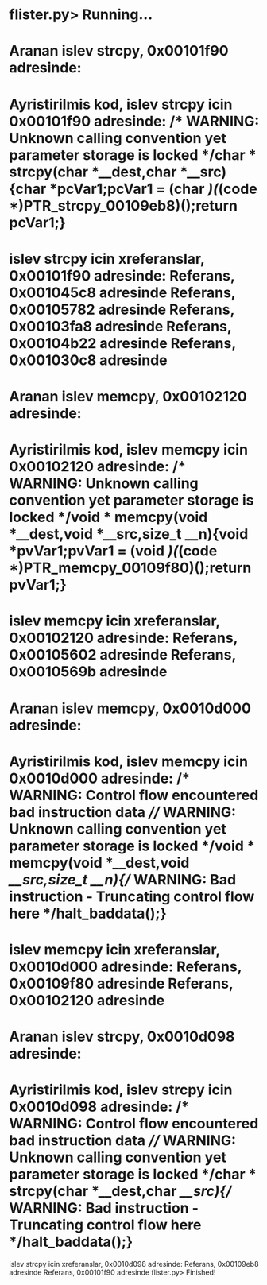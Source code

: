 
flister.py> Running...
================================================================================
Aranan islev strcpy, 0x00101f90 adresinde:
================================================================================
Ayristirilmis kod, islev strcpy icin 0x00101f90 adresinde:
/* WARNING: Unknown calling convention yet parameter storage is locked */char * strcpy(char *__dest,char *__src){char *pcVar1;pcVar1 = (char *)(*(code *)PTR_strcpy_00109eb8)();return pcVar1;}
================================================================================
islev strcpy icin xreferanslar, 0x00101f90 adresinde:
    Referans, 0x001045c8 adresinde
    Referans, 0x00105782 adresinde
    Referans, 0x00103fa8 adresinde
    Referans, 0x00104b22 adresinde
    Referans, 0x001030c8 adresinde
================================================================================
Aranan islev memcpy, 0x00102120 adresinde:
================================================================================
Ayristirilmis kod, islev memcpy icin 0x00102120 adresinde:
/* WARNING: Unknown calling convention yet parameter storage is locked */void * memcpy(void *__dest,void *__src,size_t __n){void *pvVar1;pvVar1 = (void *)(*(code *)PTR_memcpy_00109f80)();return pvVar1;}
================================================================================
islev memcpy icin xreferanslar, 0x00102120 adresinde:
    Referans, 0x00105602 adresinde
    Referans, 0x0010569b adresinde
================================================================================
Aranan islev memcpy, 0x0010d000 adresinde:
================================================================================
Ayristirilmis kod, islev memcpy icin 0x0010d000 adresinde:
/* WARNING: Control flow encountered bad instruction data *//* WARNING: Unknown calling convention yet parameter storage is locked */void * memcpy(void *__dest,void *__src,size_t __n){/* WARNING: Bad instruction - Truncating control flow here */halt_baddata();}
================================================================================
islev memcpy icin xreferanslar, 0x0010d000 adresinde:
    Referans, 0x00109f80 adresinde
    Referans, 0x00102120 adresinde
================================================================================
Aranan islev strcpy, 0x0010d098 adresinde:
================================================================================
Ayristirilmis kod, islev strcpy icin 0x0010d098 adresinde:
/* WARNING: Control flow encountered bad instruction data *//* WARNING: Unknown calling convention yet parameter storage is locked */char * strcpy(char *__dest,char *__src){/* WARNING: Bad instruction - Truncating control flow here */halt_baddata();}
================================================================================
islev strcpy icin xreferanslar, 0x0010d098 adresinde:
    Referans, 0x00109eb8 adresinde
    Referans, 0x00101f90 adresinde
flister.py> Finished!


